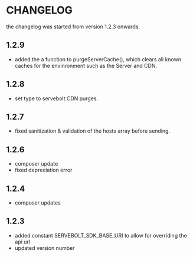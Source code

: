 # CHANGELOG
the changelog was started from version 1.2.3 onwards. 

## 1.2.9 
* added the a function to purgeServerCache(), which clears all known caches for the envinronment such as the Server and CDN.

## 1.2.8
* set type to servebolt CDN purges. 

## 1.2.7
* fixed sanitization & validation of the hosts array before sending.

## 1.2.6
* composer update
* fixed depreciation error

## 1.2.4
* composer updates

## 1.2.3
* added constant SERVEBOLT_SDK_BASE_URI to allow for overriding the api url
* updated version number

